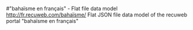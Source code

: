 #"bahaïsme en français" - Flat file data model
http://fr.recuweb.com/bahaïsme/
Flat JSON file data model of the recuweb portal "bahaïsme en français"
